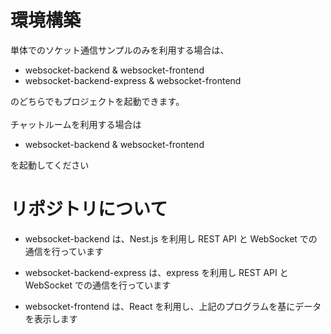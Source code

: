 # 環境構築

単体でのソケット通信サンプルのみを利用する場合は、<br>

- websocket-backend & websocket-frontend
- websocket-backend-express & websocket-frontend

のどちらでもプロジェクトを起動できます。<br>
<br>
チャットルームを利用する場合は

- websocket-backend & websocket-frontend

を起動してください

# リポジトリについて

- websocket-backend は、Nest.js を利用し REST API と WebSocket での通信を行っています

- websocket-backend-express は、express を利用し REST API と WebSocket での通信を行っています

- websocket-frontend は、React を利用し、上記のプログラムを基にデータを表示します
